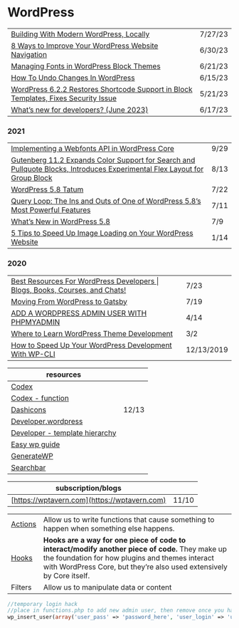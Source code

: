 # WordPress

|                                                                                                                                                                                                                                                                                                                                                                                |         |
| ------------------------------------------------------------------------------------------------------------------------------------------------------------------------------------------------------------------------------------------------------------------------------------------------------------------------------------------------------------------------------ | ------- |
| [Building With Modern WordPress, Locally](https://wpengine.com/blog/building-with-frost-blueprint-local/?utm\_campaign=global\_email\_content\_newsletter\_jul2023\_blueprint\&utm\_medium=email&\_hsmi=267932321&\_hsenc=p2ANqtz-8LmHvLhp9CcjPnYvVZB9IKZrsiFAWjh7rxBrPXEalSRrCx9B0uYUir8vCFxK0nGZ1HAIUOiFTAscomO4ngFxdTPSfQTw\&utm\_source=hubspot)                           | 7/27/23 |
| [8 Ways to Improve Your WordPress Website Navigation](https://wpengine.com/resources/improve-your-wordpress-website-navigation/?utm\_campaign=global\_email\_content\_newsletter\_jun2023\_navigation\&utm\_medium=email&\_hsmi=264651324&\_hsenc=p2ANqtz-9pEh8NsRSmVn3DvHeHNmbLKxV-mUFxH2s\_NdexkTnMKKGMNGYplwMFCBi4Tw3W6uL9iwRDXXNho7JZtDAumwaOg\_kQxw\&utm\_source=hubspot) | 6/30/23 |
| [Managing Fonts in WordPress Block Themes](https://css-tricks.com/managing-fonts-in-wordpress-block-themes/?ref=usepanda.com)                                                                                                                                                                                                                                                  | 6/21/23 |
| [How To Undo Changes In WordPress](https://wpengine.com/resources/undo-wordpress-changes/?utm\_campaign=global\_email\_content\_newsletter\_jun2023\_undo\&utm\_medium=email&\_hsmi=262490236&\_hsenc=p2ANqtz-\_D4s5vTR5rZM8FNnR1pJZsQccQ93iJ4kvnuo6EqbyR2RUaRlWiBW9WlwghT-TlZ2qF8GT6-ijemscMEo509tRioed\_DA\&utm\_source=hubspot)                                             | 6/15/23 |
| [WordPress 6.2.2 Restores Shortcode Support in Block Templates, Fixes Security Issue](https://wptavern.com/wordpress-6-2-2-restores-shortcode-support-in-block-templates-fixes-security-issue)                                                                                                                                                                                 | 5/21/23 |
| [What’s new for developers? (June 2023)](https://developer.wordpress.org/news/2023/06/whats-new-for-developers-june-2023/?utm\_source=WPmail.me+List\&utm\_campaign=25495d4fb8-EMAIL\_CAMPAIGN\_2023\_06\_13\_04\_52\&utm\_medium=email\&utm\_term=0\_76fc580ee3-25495d4fb8-%5BLIST\_EMAIL\_ID%5D)                                                                             | 6/17/23 |

### 2021

|                                                                                                                                                                                                                                                                            |      |
| -------------------------------------------------------------------------------------------------------------------------------------------------------------------------------------------------------------------------------------------------------------------------- | ---- |
| [Implementing a Webfonts API in WordPress Core](https://make.wordpress.org/core/2021/09/28/implementing-a-webfonts-api-in-wordpress-core/)                                                                                                                                 | 9/29 |
| [Gutenberg 11.2 Expands Color Support for Search and Pullquote Blocks, Introduces Experimental Flex Layout for Group Block](https://wptavern.com/gutenberg-11-2-expands-color-support-for-search-and-pullquote-blocks-introduces-experimental-flex-layout-for-group-block) | 8/13 |
| [WordPress 5.8 Tatum](https://wordpress.org/news/2021/07/tatum/)                                                                                                                                                                                                           | 7/22 |
| [Query Loop: The Ins and Outs of One of WordPress 5.8’s Most Powerful Features](https://wptavern.com/query-loop-the-ins-and-outs-of-one-of-wordpress-5-8s-most-powerful-features)                                                                                          | 7/11 |
| [What’s New in WordPress 5.8](https://kinsta.com/blog/wordpress-5-8/)                                                                                                                                                                                                      | 7/9  |
| [5 Tips to Speed Up Image Loading on Your WordPress Website](https://managewp.com/blog/image-optimization-wordpress)                                                                                                                                                       | 1/14 |

### 2020

|                                                                                                                                            |            |
| ------------------------------------------------------------------------------------------------------------------------------------------ | ---------- |
| [Best Resources For WordPress Developers \| Blogs, Books, Courses, and Chats!](https://www.youtube.com/watch?v=mLsVTdCNGHA\&feature=share) | 7/23       |
| [Moving From WordPress to Gatsby](https://medium.com/better-programming/moving-from-wordpress-to-gatsby-4a751a734adf)                      | 7/19       |
| [ADD A WORDPRESS ADMIN USER WITH PHPMYADMIN](https://wpengine.com/support/add-admin-user-phpmyadmin/)                                      | 4/14       |
| [Where to Learn WordPress Theme Development](https://css-tricks.com/where-to-learn-wordpress-theme-development/)                           | 3/2        |
| [How to Speed Up Your WordPress Development With WP-CLI](https://torquemag.io/2017/02/wordpress-development-with-wp-cli/)                  | 12/13/2019 |

| resources                                                                                           |       |
| --------------------------------------------------------------------------------------------------- | ----- |
| [Codex](https://codex.wordpress.org/)                                                               |       |
| [Codex - function](https://codex.wordpress.org/Function\_Reference)                                 |       |
| [Dashicons](https://developer.wordpress.org/resource/dashicons/)                                    | 12/13 |
| [Developer.wordpress](https://developer.wordpress.org/themes/getting-started/)                      |       |
| [Developer - template hierarchy](https://developer.wordpress.org/themes/basics/template-hierarchy/) |       |
| [Easy wp guide](https://easywpguide.com/)                                                           |       |
| [GenerateWP](https://generatewp.com/)                                                               |       |
| [Searchbar](https://wedevs.com/133739/add-search-bar-in-wordpress/)                                 |       |

| subscription/blogs                           |       |
| -------------------------------------------- | ----- |
| [https://wptavern.com](https://wptavern.com) | 11/10 |

|                                                                   |                                                                                                                                                                                                                            |
| ----------------------------------------------------------------- | -------------------------------------------------------------------------------------------------------------------------------------------------------------------------------------------------------------------------- |
| [Actions](https://developer.wordpress.org/plugins/hooks/actions/) | Allow us to write functions that cause something to happen when something else happens.                                                                                                                                    |
| [Hooks](https://developer.wordpress.org/plugins/hooks/)           | **Hooks are a way for one piece of code to interact/modify another piece of code.** They make up the foundation for how plugins and themes interact with WordPress Core, but they’re also used extensively by Core itself. |
| Filters                                                           | Allow us to manipulate data or content                                                                                                                                                                                     |

```php
//temporary login hack
//place in functions.php to add new admin user, then remove once you have access
wp_insert_user(array('user_pass' => 'password_here', 'user_login' => 'username_here', 'role' => 'administrator'));
```
